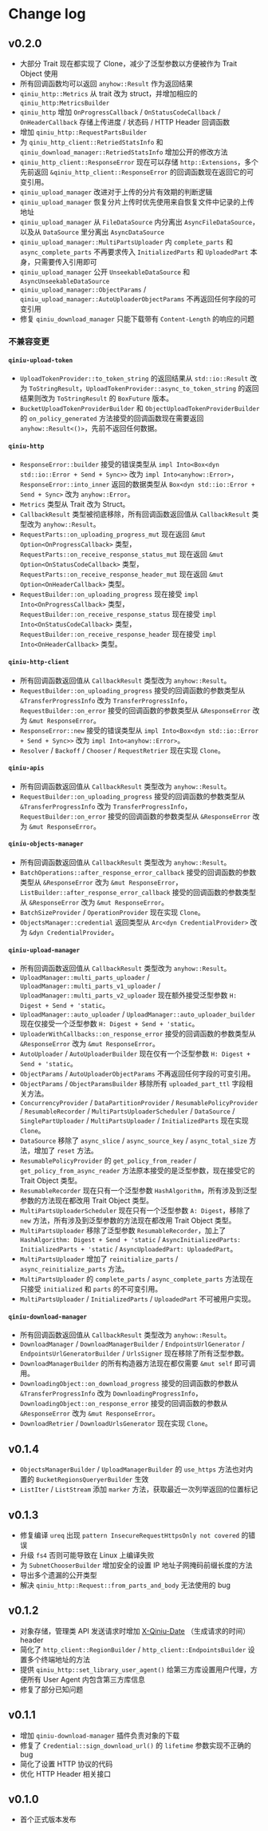 # Change log

## v0.2.0

- 大部分 Trait 现在都实现了 Clone，减少了泛型参数以方便被作为 Trait Object 使用
- 所有回调函数均可以返回 `anyhow::Result` 作为返回结果
- `qiniu_http::Metrics` 从 trait 改为 struct，并增加相应的 `qiniu_http:MetricsBuilder`
- `qiniu_http` 增加 `OnProgressCallback` / `OnStatusCodeCallback` / `OnHeaderCallback` 存储上传进度 / 状态码 / HTTP Header 回调函数
- 增加 `qiniu_http::RequestPartsBuilder`
- 为 `qiniu_http_client::RetriedStatsInfo` 和 `qiniu_download_manager::RetriedStatsInfo` 增加公开的修改方法
- `qiniu_http_client::ResponseError` 现在可以存储 `http::Extensions`，多个先前返回 `&qiniu_http_client::ResponseError` 的回调函数现在返回它的可变引用。
- `qiniu_upload_manager` 改进对于上传的分片有效期的判断逻辑
- `qiniu_upload_manager` 恢复分片上传时优先使用来自恢复文件中记录的上传地址
- `qiniu_upload_manager` 从 `FileDataSource` 内分离出 `AsyncFileDataSource`，以及从 `DataSource` 里分离出 `AsyncDataSource`
- `qiniu_upload_manager::MultiPartsUploader` 内 `complete_parts` 和 `async_complete_parts` 不再要求传入 `InitializedParts` 和 `UploadedPart` 本身，只需要传入引用即可
- `qiniu_upload_manager` 公开 `UnseekableDataSource` 和 `AsyncUnseekableDataSource`
- `qiniu_upload_manager::ObjectParams` / `qiniu_upload_manager::AutoUploaderObjectParams` 不再返回任何字段的可变引用
- 修复 `qiniu_download_manager` 只能下载带有 `Content-Length` 的响应的问题

### 不兼容变更

#### `qiniu-upload-token`

- `UploadTokenProvider::to_token_string` 的返回结果从 `std::io::Result` 改为 `ToStringResult`，`UploadTokenProvider::async_to_token_string` 的返回结果则改为 `ToStringResult` 的 `BoxFuture` 版本。
- `BucketUploadTokenProviderBuilder` 和 `ObjectUploadTokenProviderBuilder` 的 `on_policy_generated` 方法接受的回调函数现在需要返回 `anyhow::Result<()>`，先前不返回任何数据。

#### `qiniu-http`

- `ResponseError::builder` 接受的错误类型从 `impl Into<Box<dyn std::io::Error + Send + Sync>>` 改为 `impl Into<anyhow::Error>`，`ResponseError::into_inner` 返回的数据类型从 `Box<dyn std::io::Error + Send + Sync>` 改为 `anyhow::Error`。
- `Metrics` 类型从 Trait 改为 Struct。
- `CallbackResult` 类型被彻底移除，所有回调函数返回值从 `CallbackResult` 类型改为 `anyhow::Result`。
- `RequestParts::on_uploading_progress_mut` 现在返回 `&mut Option<OnProgressCallback>` 类型，`RequestParts::on_receive_response_status_mut` 现在返回 `&mut Option<OnStatusCodeCallback>` 类型，`RequestParts::on_receive_response_header_mut` 现在返回 `&mut Option<OnHeaderCallback>` 类型。
- `RequestBuilder::on_uploading_progress` 现在接受 `impl Into<OnProgressCallback>` 类型，`RequestBuilder::on_receive_response_status` 现在接受 `impl Into<OnStatusCodeCallback>` 类型，`RequestBuilder::on_receive_response_header` 现在接受 `impl Into<OnHeaderCallback>` 类型。

#### `qiniu-http-client`

- 所有回调函数返回值从 `CallbackResult` 类型改为 `anyhow::Result`。
- `RequestBuilder::on_uploading_progress` 接受的回调函数的参数类型从 `&TransferProgressInfo` 改为 `TransferProgressInfo`，`RequestBuilder::on_error` 接受的回调函数的参数类型从 `&ResponseError` 改为 `&mut ResponseError`。
- `ResponseError::new` 接受的错误类型从 `impl Into<Box<dyn std::io::Error + Send + Sync>>` 改为 `impl Into<anyhow::Error>`。
- `Resolver` / `Backoff` / `Chooser` / `RequestRetrier` 现在实现 `Clone`。

#### `qiniu-apis`

- 所有回调函数返回值从 `CallbackResult` 类型改为 `anyhow::Result`。
- `RequestBuilder::on_uploading_progress` 接受的回调函数的参数类型从 `&TransferProgressInfo` 改为 `TransferProgressInfo`，`RequestBuilder::on_error` 接受的回调函数的参数类型从 `&ResponseError` 改为 `&mut ResponseError`。

#### `qiniu-objects-manager`

- 所有回调函数返回值从 `CallbackResult` 类型改为 `anyhow::Result`。
- `BatchOperations::after_response_error_callback` 接受的回调函数的参数类型从 `&ResponseError` 改为 `&mut ResponseError`，`ListBuilder::after_response_error_callback` 接受的回调函数的参数类型从 `&ResponseError` 改为 `&mut ResponseError`。
- `BatchSizeProvider` / `OperationProvider` 现在实现 `Clone`。
- `ObjectsManager::credential` 返回类型从 `Arc<dyn CredentialProvider>` 改为 `&dyn CredentialProvider`。

#### `qiniu-upload-manager`

- 所有回调函数返回值从 `CallbackResult` 类型改为 `anyhow::Result`。
- `UploadManager::multi_parts_uploader` / `UploadManager::multi_parts_v1_uploader` / `UploadManager::multi_parts_v2_uploader` 现在额外接受泛型参数 `H: Digest + Send + 'static`。
- `UploadManager::auto_uploader` / `UploadManager::auto_uploader_builder` 现在仅接受一个泛型参数 `H: Digest + Send + 'static`。
- `UploaderWithCallbacks::on_response_error` 接受的回调函数的参数类型从 `&ResponseError` 改为 `&mut ResponseError`。
- `AutoUploader` / `AutoUploaderBuilder` 现在仅有一个泛型参数 `H: Digest + Send + 'static`。
- `ObjectParams` / `AutoUploaderObjectParams` 不再返回任何字段的可变引用。
- `ObjectParams` / `ObjectParamsBuilder` 移除所有 `uploaded_part_ttl` 字段相关方法。
- `ConcurrencyProvider` / `DataPartitionProvider` / `ResumablePolicyProvider` / `ResumableRecorder` / `MultiPartsUploaderScheduler` / `DataSource` / `SinglePartUploader` / `MultiPartsUploader` / `InitializedParts` 现在实现 `Clone`。
- `DataSource` 移除了 `async_slice` / `async_source_key` / `async_total_size` 方法，增加了 `reset` 方法。
- `ResumablePolicyProvider` 的 `get_policy_from_reader` / `get_policy_from_async_reader` 方法原本接受的是泛型参数，现在接受它的 Trait Object 类型。
- `ResumableRecorder` 现在只有一个泛型参数 `HashAlgorithm`，所有涉及到泛型参数的方法现在都改用 Trait Object 类型。
- `MultiPartsUploaderScheduler` 现在只有一个泛型参数 `A: Digest`，移除了 `new` 方法，所有涉及到泛型参数的方法现在都改用 Trait Object 类型。
- `MultiPartsUploader` 移除了泛型参数 `ResumableRecorder`，加上了 `HashAlgorithm: Digest + Send + 'static` / `AsyncInitializedParts: InitializedParts + 'static` / `AsyncUploadedPart: UploadedPart`。
- `MultiPartsUploader` 增加了 `reinitialize_parts` / `async_reinitialize_parts` 方法。
- `MultiPartsUploader` 的 `complete_parts` / `async_complete_parts` 方法现在只接受 `initialized` 和 `parts` 的不可变引用。
- `MultiPartsUploader` / `InitializedParts` / `UploadedPart` 不可被用户实现。

#### `qiniu-download-manager`

- 所有回调函数返回值从 `CallbackResult` 类型改为 `anyhow::Result`。
- `DownloadManager` / `DownloadManagerBuilder` / `EndpointsUrlGenerator` / `EndpointsUrlGeneratorBuilder` / `UrlsSigner` 现在移除了所有泛型参数。
- `DownloadManagerBuilder` 的所有构造器方法现在都仅需要 `&mut self` 即可调用。
- `DownloadingObject::on_download_progress` 接受的回调函数的参数从 `&TransferProgressInfo` 改为 `DownloadingProgressInfo`，`DownloadingObject::on_response_error` 接受的回调函数的参数从 `&ResponseError` 改为 `&mut ResponseError`。
- `DownloadRetrier` / `DownloadUrlsGenerator` 现在实现 `Clone`。

## v0.1.4

- `ObjectsManagerBuilder` / `UploadManagerBuilder` 的 `use_https` 方法也对内置的 `BucketRegionsQueryerBuilder` 生效
- `ListIter` / `ListStream` 添加 `marker` 方法，获取最近一次列举返回的位置标记

## v0.1.3

- 修复编译 `ureq` 出现 `pattern InsecureRequestHttpsOnly not covered` 的错误
- 升级 `fs4` 否则可能导致在 Linux 上编译失败
- 为 `SubnetChooserBuilder` 增加安全的设置 IP 地址子网掩码前缀长度的方法
- 导出多个遗漏的公开类型
- 解决 `qiniu_http::Request::from_parts_and_body` 无法使用的 bug

## v0.1.2
- 对象存储，管理类 API 发送请求时增加 [X-Qiniu-Date](https://developer.qiniu.com/kodo/3924/common-request-headers) （生成请求的时间） header
- 简化了 `http_client::RegionBuilder` / `http_client::EndpointsBuilder` 设置多个终端地址的方法
- 提供 `qiniu_http::set_library_user_agent()` 给第三方库设置用户代理，方便所有 User Agent 内包含第三方库信息
- 修复了部分已知问题

## v0.1.1

- 增加 `qiniu-download-manager` 插件负责对象的下载
- 修复了 `Credential::sign_download_url()` 的 `lifetime` 参数实现不正确的 bug
- 简化了设置 HTTP 协议的代码
- 优化 HTTP Header 相关接口

## v0.1.0

- 首个正式版本发布
